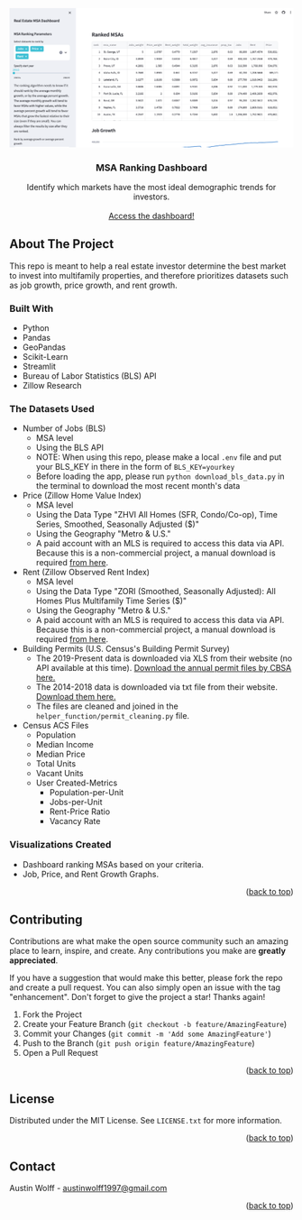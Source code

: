 <div id="top"></div>
<!--
*** Thanks for checking out the Best-README-Template. If you have a suggestion
*** that would make this better, please fork the repo and create a pull request
*** or simply open an issue with the tag "enhancement".
*** Don't forget to give the project a star!
*** Thanks again! Now go create something AMAZING! :D
-->



<!-- PROJECT SHIELDS -->
<!--
*** I'm using markdown "reference style" links for readability.
*** Reference links are enclosed in brackets [ ] instead of parentheses ( ).
*** See the bottom of this document for the declaration of the reference variables
*** for contributors-url, forks-url, etc. This is an optional, concise syntax you may use.
*** https://www.markdownguide.org/basic-syntax/#reference-style-links
-->

<!--
[![Contributors][contributors-shield]][contributors-url]
[![Forks][forks-shield]][forks-url]
[![Stargazers][stars-shield]][stars-url]
[![Issues][issues-shield]][issues-url]
[![MIT License][license-shield]][license-url]
[![LinkedIn][linkedin-shield]][linkedin-url]
-->


<!-- PROJECT LOGO -->
<!-- <div align="center">
  <a href="https://github.com/AustinJamesWolff/housing_supply_and_demand">
    <img src="images/logo.png" alt="Logo" width="80" height="80">
  </a> -->

![MSA Dashboard Photo](images/Dashboard_Screenshot.png)

<h3 align="center">MSA Ranking Dashboard</h3>

  <p align="center">
    Identify which markets have the most ideal demographic trends for investors.
    <br />
    <br />
    <a href="https://msa-ranking.streamlit.app/"
    target="_blank"
    rel="noopener noreferrer">
    Access the dashboard!
    </a>
  </p>



<!-- TABLE OF CONTENTS
<details>
  <summary>Table of Contents</summary>
  <ol>
    <li>
      <a href="#about-the-project">About The Project</a>
      <ul>
        <li><a href="#built-with">Built With</a></li>
      </ul>
    </li>
    <li>
      <a href="#getting-started">Getting Started</a>
      <ul>
        <li><a href="#prerequisites">Prerequisites</a></li>
        <li><a href="#installation">Installation</a></li>
      </ul>
    </li>
    <li><a href="#usage">Usage</a></li>
    <li><a href="#roadmap">Roadmap</a></li>
    <li><a href="#contributing">Contributing</a></li>
    <li><a href="#license">License</a></li>
    <li><a href="#contact">Contact</a></li>
    <li><a href="#acknowledgments">Acknowledgments</a></li>
  </ol>
</details>
-->


<!-- ABOUT THE PROJECT -->
## About The Project

This repo is meant to help a real estate investor determine the best market to invest into multifamily properties, and therefore prioritizes datasets such as job growth, price growth, and rent growth.

### Built With

* Python
* Pandas
* GeoPandas
* Scikit-Learn
* Streamlit
* Bureau of Labor Statistics (BLS) API
* Zillow Research

### The Datasets Used

* Number of Jobs (BLS)
  * MSA level
  * Using the BLS API
  * NOTE: When using this repo, please make a local `.env` file and put your BLS_KEY in there in the form of `BLS_KEY=yourkey`
  * Before loading the app, please run `python download_bls_data.py` in the terminal to download the most recent month's data
* Price (Zillow Home Value Index)
  * MSA level
  * Using the Data Type "ZHVI All Homes (SFR, Condo/Co-op), Time Series, Smoothed, Seasonally Adjusted ($)"
  * Using the Geography "Metro & U.S."
  * A paid account with an MLS is required to access this data via API. Because this is a non-commercial project, a manual download is required [from here](https://www.zillow.com/research/data/).
* Rent (Zillow Observed Rent Index)
  * MSA level
  * Using the Data Type "ZORI (Smoothed, Seasonally Adjusted): All Homes Plus Multifamily Time Series ($)"
  * Using the Geography "Metro & U.S."
  * A paid account with an MLS is required to access this data via API. Because this is a non-commercial project, a manual download is required [from here](https://www.zillow.com/research/data/).
* Building Permits (U.S. Census's Building Permit Survey)
  * The 2019-Present data is downloaded via XLS from their website (no API available at this time). [Download the annual permit files by CBSA here.](https://www.census.gov/construction/bps/msamonthly.html)
  * The 2014-2018 data is downloaded via txt file from their website. [Download them here.](https://www.census.gov/construction/bps/historical/metro_units.html)
  * The files are cleaned and joined in the `helper_function/permit_cleaning.py` file.
* Census ACS Files 
  * Population
  * Median Income
  * Median Price
  * Total Units
  * Vacant Units
  * User Created-Metrics
    *  Population-per-Unit
    *  Jobs-per-Unit
    *  Rent-Price Ratio
    *  Vacancy Rate


### Visualizations Created

* Dashboard ranking MSAs based on your criteria.
* Job, Price, and Rent Growth Graphs.

<p align="right">(<a href="#top">back to top</a>)</p>



<!-- GETTING STARTED
## Getting Started

This is an example of how you may give instructions on setting up your project locally.
To get a local copy up and running follow these simple example steps.

### Prerequisites

This is an example of how to list things you need to use the software and how to install them.
* npm
  ```sh
  npm install npm@latest -g
  ```

### Installation

1. Get a free API Key at [https://example.com](https://example.com)
2. Clone the repo
   ```sh
   git clone https://github.com/AustinJamesWolff/housing_supply_and_demand.git
   ```
3. Install NPM packages
   ```sh
   npm install
   ```
4. Enter your API in `config.js`
   ```js
   const API_KEY = 'ENTER YOUR API';
   ```

<p align="right">(<a href="#top">back to top</a>)</p>
-->


<!-- USAGE EXAMPLES
## Usage

Use this space to show useful examples of how a project can be used. Additional screenshots, code examples and demos work well in this space. You may also link to more resources.

_For more examples, please refer to the [Documentation](https://example.com)_

<p align="right">(<a href="#top">back to top</a>)</p>
-->


<!-- ROADMAP
## Roadmap

- [] Feature 1
- [] Feature 2
- [] Feature 3
    - [] Nested Feature

See the [open issues](https://github.com/AustinJamesWolff/housing_supply_and_demand/issues) for a full list of proposed features (and known issues).

<p align="right">(<a href="#top">back to top</a>)</p>
-->



<!-- CONTRIBUTING -->
## Contributing

Contributions are what make the open source community such an amazing place to learn, inspire, and create. Any contributions you make are **greatly appreciated**.

If you have a suggestion that would make this better, please fork the repo and create a pull request. You can also simply open an issue with the tag "enhancement".
Don't forget to give the project a star! Thanks again!

1. Fork the Project
2. Create your Feature Branch (`git checkout -b feature/AmazingFeature`)
3. Commit your Changes (`git commit -m 'Add some AmazingFeature'`)
4. Push to the Branch (`git push origin feature/AmazingFeature`)
5. Open a Pull Request

<p align="right">(<a href="#top">back to top</a>)</p>



<!-- LICENSE -->
## License

Distributed under the MIT License. See `LICENSE.txt` for more information.

<p align="right">(<a href="#top">back to top</a>)</p>



<!-- CONTACT -->
## Contact

Austin Wolff - austinwolff1997@gmail.com

<p align="right">(<a href="#top">back to top</a>)</p>



<!-- ACKNOWLEDGMENTS
## Acknowledgments

* []()
* []()
* []()

<p align="right">(<a href="#top">back to top</a>)</p>
-->


<!-- MARKDOWN LINKS & IMAGES -->
<!-- https://www.markdownguide.org/basic-syntax/#reference-style-links -->
[contributors-shield]: https://img.shields.io/github/contributors/AustinJamesWolff/housing_supply_and_demand.svg?style=for-the-badge
[contributors-url]: https://github.com/AustinJamesWolff/housing_supply_and_demand/graphs/contributors
[forks-shield]: https://img.shields.io/github/forks/AustinJamesWolff/housing_supply_and_demand.svg?style=for-the-badge
[forks-url]: https://github.com/AustinJamesWolff/housing_supply_and_demand/network/members
[stars-shield]: https://img.shields.io/github/stars/AustinJamesWolff/housing_supply_and_demand.svg?style=for-the-badge
[stars-url]: https://github.com/AustinJamesWolff/housing_supply_and_demand/stargazers
[issues-shield]: https://img.shields.io/github/issues/AustinJamesWolff/housing_supply_and_demand.svg?style=for-the-badge
[issues-url]: https://github.com/AustinJamesWolff/housing_supply_and_demand/issues
[license-shield]: https://img.shields.io/github/license/AustinJamesWolff/housing_supply_and_demand.svg?style=for-the-badge
[license-url]: https://github.com/AustinJamesWolff/housing_supply_and_demand/blob/master/LICENSE.txt
[linkedin-shield]: https://img.shields.io/badge/-LinkedIn-black.svg?style=for-the-badge&logo=linkedin&colorB=555
[linkedin-url]: https://linkedin.com/in/linkedin_username
[product-screenshot]: images/screenshot.png
